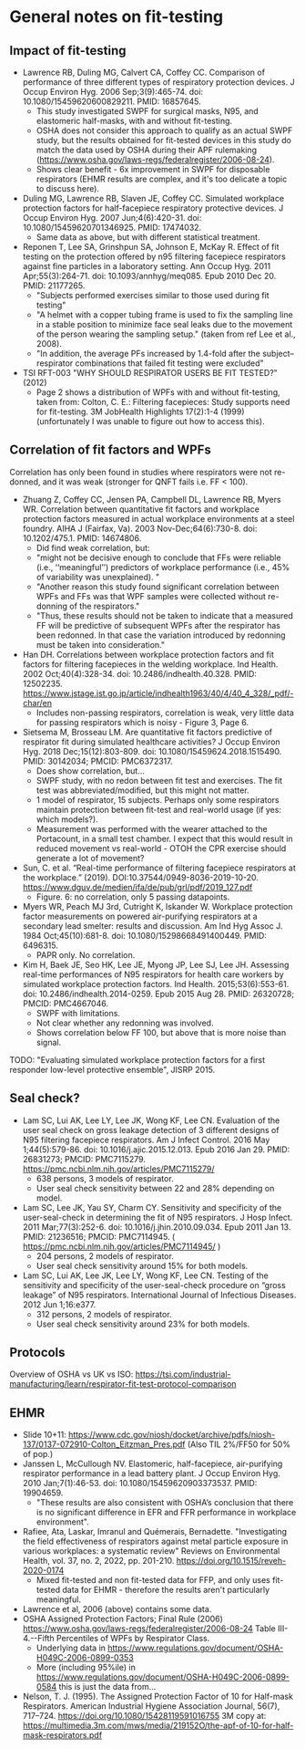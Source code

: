 # General notes on fit-testing

## Impact of fit-testing

* Lawrence RB, Duling MG, Calvert CA, Coffey CC. Comparison of performance of
  three different types of respiratory protection devices. J Occup Environ Hyg.
  2006 Sep;3(9):465-74. doi: 10.1080/15459620600829211. PMID: 16857645.
    * This study investigated SWPF for surgical masks, N95, and elastomeric
      half-masks, with and without fit-testing.
    * OSHA does not consider this approach to qualify as an actual SWPF study,
      but the results obtained for fit-tested devices in this study do match
      the data used by OSHA during their APF rulemaking
      (https://www.osha.gov/laws-regs/federalregister/2006-08-24).
    * Shows clear benefit - 6x improvement in SWPF for disposable respirators
      (EHMR results are complex, and it's too delicate a topic to discuss here).
* Duling MG, Lawrence RB, Slaven JE, Coffey CC. Simulated workplace protection
  factors for half-facepiece respiratory protective devices. J Occup Environ
  Hyg. 2007 Jun;4(6):420-31. doi: 10.1080/15459620701346925. PMID: 17474032.
    * Same data as above, but with different statistical treatment.
* Reponen T, Lee SA, Grinshpun SA, Johnson E, McKay R. Effect of fit testing on
  the protection offered by n95 filtering facepiece respirators against fine
  particles in a laboratory setting. Ann Occup Hyg. 2011 Apr;55(3):264-71. doi:
  10.1093/annhyg/meq085. Epub 2010 Dec 20. PMID: 21177265.
    * "Subjects performed exercises similar to those used during fit testing"
    * "A helmet with a copper tubing frame is used to fix the sampling line in a
       stable position to minimize face seal leaks due to the movement of the
       person wearing the sampling setup." (taken from ref Lee et al., 2008).
    * "In addition, the average PFs increased by 1.4-fold after the
      subject–respirator combinations that failed fit testing were excluded"
* TSI RFT-003 "WHY SHOULD RESPIRATOR USERS BE FIT TESTED?" (2012)
    * Page 2 shows a distribution of WPFs with and without fit-testing, taken
      from: Colton, C. E.: Filtering facepieces: Study supports need for
      fit-testing. 3M JobHealth Highlights 17(2):1-4 (1999) (unfortunately I was
      unable to figure out how to access this).

## Correlation of fit factors and WPFs

Correlation has only been found in studies where respirators were not re-donned,
and it was weak (stronger for QNFT fails i.e. FF < 100).

* Zhuang Z, Coffey CC, Jensen PA, Campbell DL, Lawrence RB, Myers WR. Correlation between
  quantitative fit factors and workplace protection factors measured in actual
  workplace environments at a steel foundry. AIHA J (Fairfax, Va). 2003
  Nov-Dec;64(6):730-8. doi: 10.1202/475.1. PMID: 14674806.
    * Did find weak correlation, but:
    * "might not be decisive enough to conclude that FFs were reliable (i.e.,
      ‘‘meaningful’’) predictors of workplace performance (i.e., 45% of
      variability was unexplained). "
    * "Another reason this study found significant correlation between WPFs and
      FFs was that WPF samples were collected without re-donning of the
      respirators."
    * "Thus, these results should not be taken to indicate that a measured FF
      will be predictive of subsequent WPFs after the respirator has been
      redonned. In that case the variation introduced by redonning must be taken
      into consideration."
* Han DH. Correlations between workplace protection factors and fit factors for
  filtering facepieces in the welding workplace. Ind Health. 2002
  Oct;40(4):328-34. doi: 10.2486/indhealth.40.328. PMID: 12502235.
  https://www.jstage.jst.go.jp/article/indhealth1963/40/4/40_4_328/_pdf/-char/en
    * Includes non-passing respirators, correlation is weak, very little data
      for passing respirators which is noisy - Figure 3, Page 6.
* Sietsema M, Brosseau LM. Are quantitative fit factors predictive of respirator
  fit during simulated healthcare activities? J Occup Environ Hyg. 2018
  Dec;15(12):803-809. doi: 10.1080/15459624.2018.1515490. PMID: 30142034; PMCID:
  PMC6372317.
    * Does show correlation, but...
    * SWPF study, with no redon between fit test and exercises. The fit test was
      abbreviated/modified, but this might not matter.
    * 1 model of respirator, 15 subjects. Perhaps only some respirators maintain
      protection between fit-test and real-world usage (if yes: which models?).
    * Measurement was performed with the wearer attached to the Portacount, in a
      small test chamber. I expect that this would result in reduced movement vs
      real-world - OTOH the CPR exercise should generate a lot of movement?
* Sun, C. et al. “Real-time performance of filtering facepiece respirators at
  the workplace.” (2019). DOI:10.37544/0949-8036-2019-10-20.
  https://www.dguv.de/medien/ifa/de/pub/grl/pdf/2019_127.pdf
    * Figure. 6: no correlation, only 5 passing datapoints.
* Myers WR, Peach MJ 3rd, Cutright K, Iskander W. Workplace protection factor
  measurements on powered air-purifying respirators at a secondary lead smelter:
  results and discussion. Am Ind Hyg Assoc J. 1984 Oct;45(10):681-8. doi:
  10.1080/15298668491400449. PMID: 6496315.
    * PAPR only. No correlation.
* Kim H, Baek JE, Seo HK, Lee JE, Myong JP, Lee SJ, Lee JH. Assessing real-time
  performances of N95 respirators for health care workers by simulated workplace
  protection factors. Ind Health. 2015;53(6):553-61. doi:
  10.2486/indhealth.2014-0259. Epub 2015 Aug 28. PMID: 26320728; PMCID: PMC4667046.
    * SWPF with limitations.
    * Not clear whether any redonning was involved.
    * Shows correlation below FF 100, but above that is more noise than signal.

TODO: "Evaluating simulated workplace protection factors for a first responder
low-level protective ensemble", JISRP 2015.

## Seal check?

* Lam SC, Lui AK, Lee LY, Lee JK, Wong KF, Lee CN. Evaluation of the user seal
  check on gross leakage detection of 3 different designs of N95 filtering
  facepiece respirators. Am J Infect Control. 2016 May 1;44(5):579-86. doi:
  10.1016/j.ajic.2015.12.013. Epub 2016 Jan 29. PMID: 26831273; PMCID: PMC7115279.
  https://pmc.ncbi.nlm.nih.gov/articles/PMC7115279/
    * 638 persons, 3 models of respirator.
    * User seal check sensitivity between 22 and 28% depending on model.
* Lam SC, Lee JK, Yau SY, Charm CY. Sensitivity and specificity of the
  user-seal-check in determining the fit of N95 respirators. J Hosp Infect. 2011
  Mar;77(3):252-6. doi: 10.1016/j.jhin.2010.09.034. Epub 2011 Jan 13. PMID:
  21236516; PMCID: PMC7114945.
  ( https://pmc.ncbi.nlm.nih.gov/articles/PMC7114945/ )
    * 204 persons, 2 models of respirator.
    * User seal check sensitivity around 15% for both models.
* Lam SC, Lui AK, Lee JK, Lee LY, Wong KF, Lee CN. Testing of the sensitivity
  and specificity of the user-seal-check procedure on “gross leakage” of N95
  respirators. International Journal of Infectious Diseases. 2012 Jun 1;16:e377.
    * 312 persons, 2 models of respirator.
    * User seal check sensitivity around 23% for both models.

## Protocols

Overview of OSHA vs UK vs ISO:
https://tsi.com/industrial-manufacturing/learn/respirator-fit-test-protocol-comparison

## EHMR

* Slide 10+11:
  https://www.cdc.gov/niosh/docket/archive/pdfs/niosh-137/0137-072910-Colton_Eitzman_Pres.pdf
  (Also TIL 2%/FF50 for 50% of pop.)
* Janssen L, McCullough NV. Elastomeric, half-facepiece, air-purifying
  respirator performance in a lead battery plant. J Occup Environ Hyg. 2010
  Jan;7(1):46-53. doi: 10.1080/15459620903373537. PMID: 19904659.
   * "These results are also consistent with OSHA’s conclusion that there is no
     significant difference in EFR and FFR performance in workplace environment".
* Rafiee, Ata, Laskar, Imranul and Quémerais, Bernadette. "Investigating the
  field effectiveness of respirators against metal particle exposure in various
  workplaces: a systematic review" Reviews on Environmental Health, vol. 37, no.
  2, 2022, pp. 201-210. https://doi.org/10.1515/reveh-2020-0174
   * Mixed fit-tested and non fit-tested data for FFP, and only uses fit-tested
     data for EHMR - therefore the results aren't particularly meaningful.
* Lawrence et al, 2006 (above) contains some data.
* OSHA Assigned Protection Factors; Final Rule (2006)
  https://www.osha.gov/laws-regs/federalregister/2006-08-24
  Table III-4.--Fifth Percentiles of WPFs by Respirator Class.
   * Underlying data in
     https://www.regulations.gov/document/OSHA-H049C-2006-0899-0353
   * More (including 95%ile) in
     https://www.regulations.gov/document/OSHA-H049C-2006-0899-0584
     this is just the data from...
* Nelson, T. J. (1995). The Assigned Protection Factor of 10 for Half-mask
  Respirators. American Industrial Hygiene Association Journal, 56(7), 717–724.
  https://doi.org/10.1080/15428119591016755
  3M copy at: https://multimedia.3m.com/mws/media/219152O/the-apf-of-10-for-half-mask-respirators.pdf

